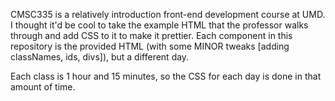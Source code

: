 CMSC335 is a relatively introduction front-end development course at UMD. I thought it'd be cool to take the example HTML that the professor walks through and add CSS to it to make it prettier. Each component in this repository is the provided HTML (with some MINOR tweaks [adding classNames, ids, divs]), but a different day.

Each class is 1 hour and 15 minutes, so the CSS for each day is done in that amount of time.
